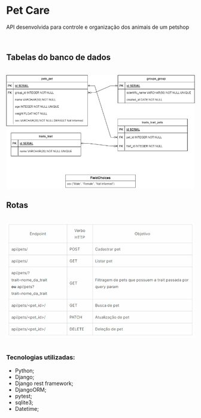# Pet Care

API desenvolvida para controle e organização dos animais de um petshop

</br>

## **Tabelas do banco de dados**  

</br>
<div align="center">
  <img src="./DER.png" alt="Diagrama de entidades e relacionamentos" />
</div>  
  
## **Rotas**  

</br>
<div align="center">
  <img src="./rotas.png" alt="Rotas da aplicação" />
</div>

</br>

### Tecnologias utilizadas:

- Python;
- Django;
- Django rest framework;
- DjangoORM;
- pytest;
- sqlite3;
- Datetime;